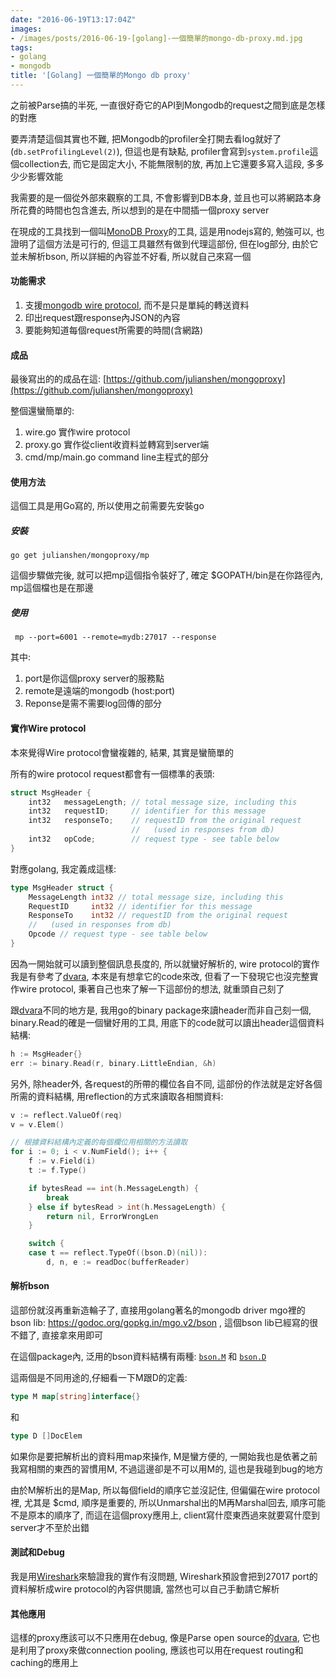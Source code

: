 ```yaml
---
date: "2016-06-19T13:17:04Z"
images:
- /images/posts/2016-06-19-[golang]-一個簡單的mongo-db-proxy.md.jpg
tags:
- golang
- mongodb
title: '[Golang] 一個簡單的Mongo db proxy'
---
```

之前被Parse搞的半死, 一直很好奇它的API到Mongodb的request之間到底是怎樣的對應

要弄清楚這個其實也不難, 把Mongodb的profiler全打開去看log就好了(```db.setProfilingLevel(2)```), 但這也是有缺點, profiler會寫到```system.profile```這個collection去, 而它是固定大小, 不能無限制的放, 再加上它還要多寫入這段, 多多少少影響效能

我需要的是一個從外部來觀察的工具, 不會影響到DB本身, 並且也可以將網路本身所花費的時間也包含進去, 所以想到的是在中間插一個proxy server

在現成的工具找到一個叫[MonoDB Proxy](https://github.com/christkv/mongodb-proxy)的工具, 這是用nodejs寫的, 勉強可以, 也證明了這個方法是可行的, 但這工具雖然有做到代理這部份, 但在log部分, 由於它並未解析bson, 所以詳細的內容並不好看, 所以就自己來寫一個

#### 功能需求
1. 支援[mongodb wire protocol](https://docs.mongodb.com/manual/reference/mongodb-wire-protocol/), 而不是只是單純的轉送資料
1. 印出request跟response內JSON的內容
1. 要能夠知道每個request所需要的時間(含網路)

#### 成品
最後寫出的的成品在這: [https://github.com/julianshen/mongoproxy](https://github.com/julianshen/mongoproxy)

整個還蠻簡單的:

1. wire.go 實作wire protocol
1. proxy.go 實作從client收資料並轉寫到server端
1. cmd/mp/main.go command line主程式的部分

#### 使用方法
這個工具是用Go寫的, 所以使用之前需要先安裝go

##### 安裝
```go get julianshen/mongoproxy/mp```

這個步驟做完後, 就可以把mp這個指令裝好了, 確定 $GOPATH/bin是在你路徑內, mp這個檔也是在那邊

##### 使用
``` mp --port=6001 --remote=mydb:27017 --response```

其中:

1. port是你這個proxy server的服務點
1. remote是遠端的mongodb (host:port)
1. Reponse是需不需要log回傳的部分

#### 實作Wire protocol

本來覺得Wire protocol會蠻複雜的, 結果, 其實是蠻簡單的

所有的wire protocol request都會有一個標準的表頭:

```c
struct MsgHeader {
    int32   messageLength; // total message size, including this
    int32   requestID;     // identifier for this message
    int32   responseTo;    // requestID from the original request
                           //   (used in responses from db)
    int32   opCode;        // request type - see table below
}
```

對應golang, 我定義成這樣:

```go
type MsgHeader struct {
	MessageLength int32 // total message size, including this
	RequestID     int32 // identifier for this message
	ResponseTo    int32 // requestID from the original request
	//   (used in responses from db)
	Opcode // request type - see table below
}
```

因為一開始就可以讀到整個訊息長度的, 所以就蠻好解析的, wire protocol的實作我是有參考了[dvara](https://github.com/facebookgo/dvara), 本來是有想拿它的code來改, 但看了一下發現它也沒完整實作wire protocol, 秉著自己也來了解一下這部份的想法, 就重頭自己刻了

跟[dvara](https://github.com/facebookgo/dvara)不同的地方是, 我用go的binary package來讀header而非自己刻一個, binary.Read的確是一個蠻好用的工具, 用底下的code就可以讀出header這個資料結構:

```go
h := MsgHeader{}
err := binary.Read(r, binary.LittleEndian, &h)
```

另外, 除header外, 各request的所帶的欄位各自不同, 這部份的作法就是定好各個所需的資料結構, 用reflection的方式來讀取各相關資料:

```go
v := reflect.ValueOf(req)
v = v.Elem()

// 根據資料結構內定義的每個欄位用相關的方法讀取
for i := 0; i < v.NumField(); i++ {
    f := v.Field(i)
    t := f.Type()

    if bytesRead == int(h.MessageLength) {
        break
    } else if bytesRead > int(h.MessageLength) {
        return nil, ErrorWrongLen
    }

    switch {
    case t == reflect.TypeOf((bson.D)(nil)):
        d, n, e := readDoc(bufferReader)
```

#### 解析bson

這部份就沒再重新造輪子了, 直接用golang著名的mongodb driver mgo裡的bson lib: https://godoc.org/gopkg.in/mgo.v2/bson , 這個bson lib已經寫的很不錯了, 直接拿來用即可

在這個package內, 泛用的bson資料結構有兩種: [```bson.M```](https://godoc.org/gopkg.in/mgo.v2/bson#M) 和 [```bson.D```](https://godoc.org/gopkg.in/mgo.v2/bson#D)

這兩個是不同用途的,仔細看一下M跟D的定義:

```go
type M map[string]interface{}
```
和

```go
type D []DocElem
```

如果你是要把解析出的資料用map來操作, M是蠻方便的, 一開始我也是依著之前我寫相關的東西的習慣用M, 不過這邊卻是不可以用M的, 這也是我碰到bug的地方

由於M解析出的是Map, 所以每個field的順序它並沒記住, 但偏偏在wire protocol裡, 尤其是 $cmd, 順序是重要的, 所以Unmarshal出的M再Marshal回去, 順序可能不是原本的順序了, 而這在這個proxy應用上, client寫什麼東西過來就要寫什麼到server才不至於出錯

#### 測試和Debug

我是用[Wireshark](https://www.wireshark.org)來驗證我的實作有沒問題, Wireshark預設會把到27017 port的資料解析成wire protocol的內容供閱讀, 當然也可以自己手動請它解析

#### 其他應用
這樣的proxy應該可以不只應用在debug, 像是Parse open source的[dvara](https://github.com/facebookgo/dvara), 它也是利用了proxy來做connection pooling, 應該也可以用在request routing和caching的應用上
